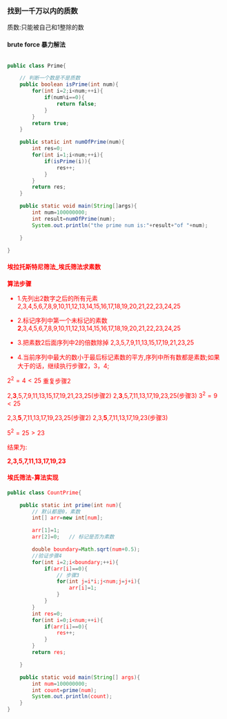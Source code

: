 ### 找到一千万以内的质数

质数:只能被自己和1整除的数



#### brute force 暴力解法
```java

public class Prime{

    // 判断一个数是不是质数
    public boolean isPrime(int num){
        for(int i=2;i<num;++i){
            if(num%i==0){
                return false;
            }
        }
        return true;
    }   

    public static int numOfPrime(num){
        int res=0;
        for(int i=1;i<num;++i){
            if(isPrime(i)){
                res++;
            }
        }
        return res;
    }

    public static void main(String[]args){
        int num=100000000;
        int result=numOfPrime(num);
        System.out.println("the prime num is:"+result+"of "+num);

    }

}
```


####  <font color=red>埃拉托斯特尼筛法_埃氏筛法求素数

**算法步骤**

- 1.先列出2数字之后的所有元素  2,3,4,5,6,7,8,9,10,11,12,13,14,15,16,17,18,19,20,21,22,23,24,25

- 2.标记序列中第一个未标记的素数 **2**,3,4,5,6,7,8,9,10,11,12,13,14,15,16,17,18,19,20,21,22,23,24,25

- 3.把素数2后面序列中2的倍数除掉  2,3,5,7,9,11,13,15,17,19,21,23,25

- 4.当前序列中最大的数小于最后标记素数的平方,序列中所有数都是素数;如果大于的话，继续执行步骤2，3，4;

$2^2=4 < 25$ 重复步骤2

2,**3**,5,7,9,11,13,15,17,19,21,23,25(步骤2)
2,**3**,5,7,11,13,17,19,23,25(步骤3)
$3^2=9 <25$

2,3,**5**,7,11,13,17,19,23,25(步骤2)
2,3,**5**,7,11,13,17,19,23(步骤3)

$5^2=25> 23$

结果为:

**2,3,5,7,11,13,17,19,23**


#### 埃氏筛法-算法实现
```java
public class CountPrime{

    public static int prime(int num){
        // 默认都是0，素数
        int[] arr=new int[num];

        arr[1]=1;
        arr[2]=0;   // 标记是否为素数

        double boundary=Math.sqrt(num+0.5);
        //验证步骤4
        for(int i=2;i<boundary;++i){
            if(arr[i]==0){
                // 步骤3
                for(int j=i*i;j<num;j=j+i){
                    arr[i]=1;
                }
            }
        }
        int res=0;
        for(int i=0;i<num;++i){
            if(arr[i]==0){
                res++;
            }
        }
        return res;

    }

    public static void main(String[] args){
        int num=100000000;
        int count=prime(num);
        System.out.println(count);
    }
}
```










